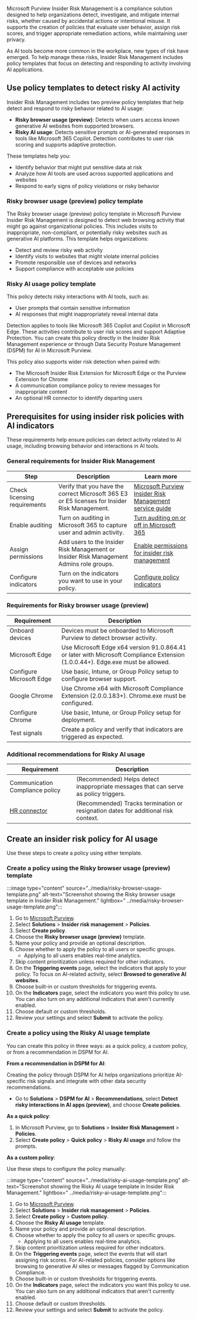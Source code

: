 Microsoft Purview Insider Risk Management is a compliance solution designed to help organizations detect, investigate, and mitigate internal risks, whether caused by accidental actions or intentional misuse. It supports the creation of policies that evaluate user behavior, assign risk scores, and trigger appropriate remediation actions, while maintaining user privacy.

As AI tools become more common in the workplace, new types of risk have emerged. To help manage these risks, Insider Risk Management includes policy templates that focus on detecting and responding to activity involving AI applications.

## Use policy templates to detect risky AI activity

Insider Risk Management includes two preview policy templates that help detect and respond to risky behavior related to AI usage:

- **Risky browser usage (preview)**: Detects when users access known generative AI websites from supported browsers.
- **Risky AI usage**: Detects sensitive prompts or AI-generated responses in tools like Microsoft 365 Copilot. Detection contributes to user risk scoring and supports adaptive protection.

These templates help you:

- Identify behavior that might put sensitive data at risk
- Analyze how AI tools are used across supported applications and websites
- Respond to early signs of policy violations or risky behavior

### Risky browser usage (preview) policy template

The Risky browser usage (preview) policy template in Microsoft Purview Insider Risk Management is designed to detect web browsing activity that might go against organizational policies. This includes visits to inappropriate, non-compliant, or potentially risky websites such as generative AI platforms. This template helps organizations:

- Detect and review risky web activity
- Identify visits to websites that might violate internal policies
- Promote responsible use of devices and networks
- Support compliance with acceptable use policies

### Risky AI usage policy template

This policy detects risky interactions with AI tools, such as:

- User prompts that contain sensitive information
- AI responses that might inappropriately reveal internal data

Detection applies to tools like Microsoft 365 Copilot and Copilot in Microsoft Edge. These activities contribute to user risk scores and support Adaptive Protection. You can create this policy directly in the Insider Risk Management experience or through Data Security Posture Management (DSPM) for AI in Microsoft Purview.

This policy also supports wider risk detection when paired with:

- The Microsoft Insider Risk Extension for Microsoft Edge or the Purview Extension for Chrome
- A communication compliance policy to review messages for inappropriate content
- An optional HR connector to identify departing users

## Prerequisites for using insider risk policies with AI indicators

These requirements help ensure policies can detect activity related to AI usage, including browsing behavior and interactions in AI tools.

### General requirements for Insider Risk Management

| **Step** | **Description** | **Learn more** |
|----------|-----------------|----------------|
| Check licensing requirements | Verify that you have the correct Microsoft 365 E3 or E5 licenses for Insider Risk Management. | [Microsoft Purview Insider Risk Management service guide](/office365/servicedescriptions/microsoft-365-service-descriptions/microsoft-365-tenantlevel-services-licensing-guidance/microsoft-365-security-compliance-licensing-guidance?azure-portal=true#microsoft-purview-insider-risk-management) |
| Enable auditing | Turn on auditing in Microsoft 365 to capture user and admin activity. | [Turn auditing on or off in Microsoft 365](/purview/audit-log-enable-disable?azure-portal=true) |
| Assign permissions | Add users to the Insider Risk Management or Insider Risk Management Admins role groups. | [Enable permissions for insider risk management](/purview/insider-risk-management-configure?azure-portal=true#step-1-required-enable-permissions-for-insider-risk-management) |
| Configure indicators | Turn on the indicators you want to use in your policy. | [Configure policy indicators](/purview/insider-risk-management-settings-policy-indicators?azure-portal=true) |

### Requirements for Risky browser usage (preview)

| **Requirement** | **Description** |
|-----------------|-----------------|
| Onboard devices | Devices must be onboarded to Microsoft Purview to detect browser activity. |
| Microsoft Edge | Use Microsoft Edge x64 version 91.0.864.41 or later with Microsoft Compliance Extension (1.0.0.44+). Edge.exe must be allowed. |
| Configure Microsoft Edge | Use basic, Intune, or Group Policy setup to configure browser support. |
| Google Chrome | Use Chrome x64 with Microsoft Compliance Extension (2.0.0.183+). Chrome.exe must be configured. |
| Configure Chrome | Use basic, Intune, or Group Policy setup for deployment. |
| Test signals | Create a policy and verify that indicators are triggered as expected. |

### Additional recommendations for Risky AI usage

| **Requirement** | **Description** |
|-----------------|-----------------|
| Communication Compliance policy | (Recommended) Helps detect inappropriate messages that can serve as policy triggers. |
| [HR connector](/purview/import-hr-data?azure-portal=true) | (Recommended) Tracks termination or resignation dates for additional risk context. |

## Create an insider risk policy for AI usage

Use these steps to create a policy using either template.

### Create a policy using the Risky browser usage (preview) template

:::image type="content" source="../media/risky-browser-usage-template.png" alt-text="Screenshot showing the Risky browser usage template in Insider Risk Management." lightbox=" ../media/risky-browser-usage-template.png":::

1. Go to [Microsoft Purview](https://purview.microsoft.com/).
1. Select **Solutions** > **Insider risk management** > **Policies**.
1. Select **Create policy**.
1. Choose the **Risky browser usage (preview)** template.
1. Name your policy and provide an optional description.
1. Choose whether to apply the policy to all users or specific groups.
   - Applying to all users enables real-time analytics.
1. Skip content prioritization unless required for other indicators.
1. On the **Triggering events** page, select the indicators that apply to your policy. To focus on AI-related activity, select **Browsed to generative AI websites**.
1. Choose built-in or custom thresholds for triggering events.
1. On the **Indicators** page, select the indicators you want this policy to use. You can also turn on any additional indicators that aren't currently enabled.
1. Choose default or custom thresholds.
1. Review your settings and select **Submit** to activate the policy.

### Create a policy using the Risky AI usage template

You can create this policy in three ways: as a quick policy, a custom policy, or from a recommendation in DSPM for AI.

**From a recommendation in DSPM for AI**:

Creating the policy through DSPM for AI helps organizations prioritize AI-specific risk signals and integrate with other data security recommendations.

- Go to **Solutions** > **DSPM for AI** > **Recommendations**, select **Detect risky interactions in AI apps (preview)**, and choose **Create policies**.

**As a quick policy**:

1. In Microsoft Purview, go to **Solutions** > **Insider Risk Management** > **Policies**.
1. Select **Create policy** > **Quick policy** > **Risky AI usage** and follow the prompts.

**As a custom policy**:

Use these steps to configure the policy manually:

:::image type="content" source="../media/risky-ai-usage-template.png" alt-text="Screenshot showing the Risky AI usage template in Insider Risk Management." lightbox=" ../media/risky-ai-usage-template.png":::

1. Go to [Microsoft Purview](https://purview.microsoft.com/).
1. Select **Solutions** > **Insider risk management** > **Policies**.
1. Select **Create policy** > **Custom policy**.
1. Choose the **Risky AI usage** template.
1. Name your policy and provide an optional description.
1. Choose whether to apply the policy to all users or specific groups.
   - Applying to all users enables real-time analytics.
1. Skip content prioritization unless required for other indicators.
1. On the **Triggering events** page, select the events that will start assigning risk scores. For AI-related policies, consider options like browsing to generative AI sites or messages flagged by Communication Compliance.
1. Choose built-in or custom thresholds for triggering events.
1. On the **Indicators** page, select the indicators you want this policy to use. You can also turn on any additional indicators that aren't currently enabled.
1. Choose default or custom thresholds.
1. Review your settings and select **Submit** to activate the policy.
